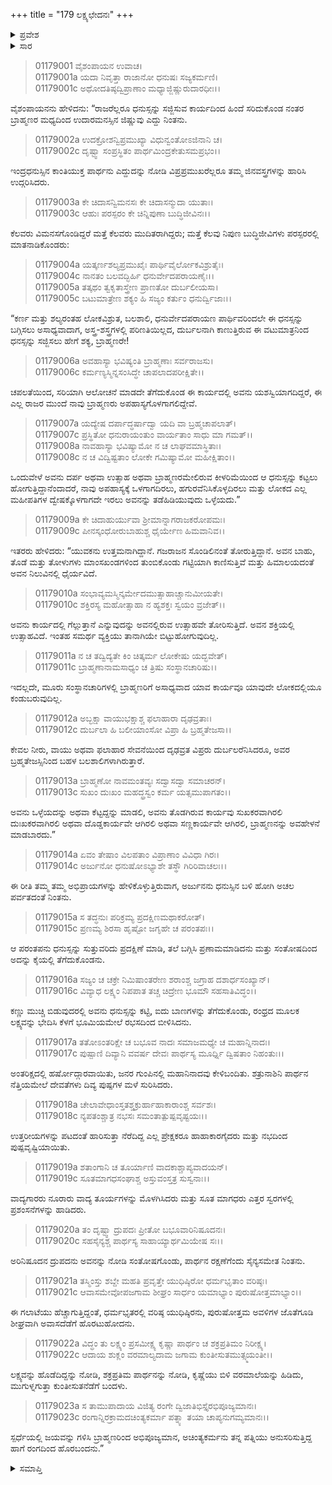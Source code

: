 +++
title = "179 ಲಕ್ಷ್ಯಛೇದನಃ"
+++

<details><summary>ಪ್ರವೇಶ</summary>


।।   ಓಂ ಓಂ ನಮೋ ನಾರಾಯಣಾಯ।।   ಶ್ರೀ ವೇದವ್ಯಾಸಾಯ ನಮಃ ।।

ಶ್ರೀ ಕೃಷ್ಣದ್ವೈಪಾಯನ ವೇದವ್ಯಾಸ ವಿರಚಿತ  

**ಶ್ರೀ ಮಹಾಭಾರತ**

**ಆದಿ ಪರ್ವ**

**ಸ್ವಯಂವರ ಪರ್ವ**

**ಅಧ್ಯಾಯ 179**

</details>


<details><summary>ಸಾರ</summary>

ಬ್ರಾಹ್ಮಣರು ಅರ್ಜುನನನ್ನು ನೋಡಿ ಬಹುವಿಧವಾಗಿ ಮಾತನಾಡಿಕೊಳ್ಳುವುದು (1-14). ಅರ್ಜುನನು ಮತ್ಸ್ಯವನ್ನು ಭೇದಿಸಲು ಹರ್ಷೋದ್ಗಾರ, ಯುಧಿಷ್ಠಿರನು ಅವಳಿಗಳ ಜೊತೆ ಅವಾಸದೆಡೆಗೆ ಹೊರಟು ಹೋದುದು, ದ್ರೌಪದಿಯು ವರಮಾಲೆಯನ್ನು ಹಾಕಿ ಅರ್ಜುನನನ್ನು ಹಿಂಬಾಲಿಸಿದುದು (15-23).

</details>


> 01179001 ವೈಶಂಪಾಯನ ಉವಾಚ।  
01179001a ಯದಾ ನಿವೃತ್ತಾ ರಾಜಾನೋ ಧನುಷಃ ಸಜ್ಯಕರ್ಮಣಿ।  
01179001c ಅಥೋದತಿಷ್ಠದ್ವಿಪ್ರಾಣಾಂ ಮಧ್ಯಾಜ್ಜಿಷ್ಣುರುದಾರಧೀಃ।।

ವೈಶಂಪಾಯನನು ಹೇಳಿದನು: “ರಾಜರೆಲ್ಲರೂ ಧನುಸ್ಸನ್ನು ಸಜ್ಜಿಸುವ ಕಾರ್ಯದಿಂದ ಹಿಂದೆ ಸರಿದುಕೊಂಡ ನಂತರ ಬ್ರಾಹ್ಮಣರ ಮಧ್ಯದಿಂದ ಉದಾರಮನಸ್ಸಿನ ಜಿಷ್ಣುವು ಎದ್ದು ನಿಂತನು.

> 01179002a ಉದಕ್ರೋಶನ್ವಿಪ್ರಮುಖ್ಯಾ ವಿಧುನ್ವಂತೋಽಜಿನಾನಿ ಚ।  
01179002c ದೃಷ್ಟ್ವಾ ಸಂಪ್ರಸ್ಥಿತಂ ಪಾರ್ಥಮಿಂದ್ರಕೇತುಸಮಪ್ರಭಂ।।

ಇಂದ್ರಧನುಸ್ಸಿನ ಕಾಂತಿಯುಕ್ತ ಪಾರ್ಥನು ಎದ್ದುದನ್ನು ನೋಡಿ ವಿಪ್ರಪ್ರಮುಖರೆಲ್ಲರೂ ತಮ್ಮ ಜಿನವಸ್ತ್ರಗಳನ್ನು ಹಾರಿಸಿ ಉದ್ಗರಿಸಿದರು.

> 01179003a ಕೇ ಚಿದಾಸನ್ವಿಮನಸಃ ಕೇ ಚಿದಾಸನ್ಮುದಾ ಯುತಾಃ।  
01179003c ಆಹುಃ ಪರಸ್ಪರಂ ಕೇ ಚಿನ್ನಿಪುಣಾ ಬುದ್ಧಿಜೀವಿನಃ।।

ಕೆಲವರು ವಿಮನಸಗೊಂಡಿದ್ದರೆ ಮತ್ತೆ ಕೆಲವರು ಮುದಿತರಾಗಿದ್ದರು; ಮತ್ತೆ ಕೆಲವು ನಿಪುಣ ಬುದ್ಧಿಜೀವಿಗಳು ಪರಸ್ಪರರಲ್ಲಿ ಮಾತನಾಡಿಕೊಂಡರು:

> 01179004a ಯತ್ಕರ್ಣಶಲ್ಯಪ್ರಮುಖೈಃ ಪಾರ್ಥಿವೈರ್ಲೋಕವಿಶ್ರುತೈಃ।  
01179004c ನಾನತಂ ಬಲವದ್ಭಿರ್ಹಿ ಧನುರ್ವೇದಪರಾಯಣೈಃ।।   
01179005a ತತ್ಕಥಂ ತ್ವಕೃತಾಸ್ತ್ರೇಣ ಪ್ರಾಣತೋ ದುರ್ಬಲೀಯಸಾ।  
01179005c ಬಟುಮಾತ್ರೇಣ ಶಕ್ಯಂ ಹಿ ಸಜ್ಯಂ ಕರ್ತುಂ ಧನುರ್ದ್ವಿಜಾಃ।।

“ಕರ್ಣ ಮತ್ತು ಶಲ್ಯರಂತಹ ಲೋಕವಿಶ್ರುತ, ಬಲಶಾಲಿ, ಧನುರ್ವೇದಪರಾಯಣ ಪಾರ್ಥಿವರಿಂದಲೇ ಈ ಧನಸ್ಸನ್ನು ಬಗ್ಗಿಸಲು ಅಸಾಧ್ಯವಾದಾಗ, ಅಸ್ತ್ರ-ಶಸ್ತ್ರಗಳಲ್ಲಿ ಪರಿಣತಿಯಿಲ್ಲದ, ದುರ್ಬಲನಾಗಿ ಕಾಣುತ್ತಿರುವ ಈ ವಟುಮಾತ್ರನಿಂದ ಧನಸ್ಸನ್ನು ಸಜ್ಜಿಸಲು ಹೇಗೆ ಶಕ್ಯ, ಬ್ರಾಹ್ಮಣರೇ!

> 01179006a ಅವಹಾಸ್ಯಾ ಭವಿಷ್ಯಂತಿ ಬ್ರಾಹ್ಮಣಾಃ ಸರ್ವರಾಜಸು।   
01179006c ಕರ್ಮಣ್ಯಸ್ಮಿನ್ನಸಂಸಿದ್ಧೇ ಚಾಪಲಾದಪರೀಕ್ಷಿತೇ।।

ಚಪಲತೆಯಿಂದ, ಸರಿಯಾಗಿ ಆಲೋಚನೆ ಮಾಡದೇ ತೆಗೆದುಕೊಂಡ ಈ ಕಾರ್ಯದಲ್ಲಿ ಅವನು ಯಶಸ್ವಿಯಾಗದಿದ್ದರೆ, ಈ ಎಲ್ಲ ರಾಜರ ಮುಂದೆ ನಾವು ಬ್ರಾಹ್ಮಣರು ಅಪಹಾಸ್ಯಗೊಳಗಾಗಲಿದ್ದೇವೆ.

> 01179007a ಯದ್ಯೇಷ ದರ್ಪಾದ್ಧರ್ಷಾದ್ವಾ ಯದಿ ವಾ ಬ್ರಹ್ಮಚಾಪಲಾತ್।  
01179007c ಪ್ರಸ್ಥಿತೋ ಧನುರಾಯಂತುಂ ವಾರ್ಯತಾಂ ಸಾಧು ಮಾ ಗಮತ್।।  
01179008a ನಾವಹಾಸ್ಯಾ ಭವಿಷ್ಯಾಮೋ ನ ಚ ಲಾಘವಮಾಸ್ಥಿತಾಃ।  
01179008c ನ ಚ ವಿದ್ವಿಷ್ಟತಾಂ ಲೋಕೇ ಗಮಿಷ್ಯಾಮೋ ಮಹೀಕ್ಷಿತಾಂ।।

ಒಂದುವೇಳೆ ಅವನು ದರ್ಪ ಅಥವಾ ಉತ್ಸಾಹ ಅಥವಾ ಬ್ರಾಹ್ಮಣರಮೇಲಿರುವ ಕೀಳರಿಮೆಯಿಂದ ಆ ಧನುಸ್ಸನ್ನು ಕಟ್ಟಲು ಹೋಗುತ್ತಿದ್ದಾನೆಂದಾದರೆ, ನಾವು ಅಪಹಾಸ್ಯಕ್ಕೆ ಒಳಗಾಗದಿರಲು, ಹಗುರವೆನಿಸಿಕೊಳ್ಳದಿರಲು ಮತ್ತು ಲೋಕದ ಎಲ್ಲ ಮಹೀಪತಿಗಳ ದ್ವೇಷಕ್ಕೊಳಗಾಗದೇ ಇರಲು ಅವನನ್ನು ತಡೆಹಿಡಿಯುವುದು ಒಳ್ಳೆಯದು.”

> 01179009a ಕೇ ಚಿದಾಹುರ್ಯುವಾ ಶ್ರೀಮಾನ್ನಾಗರಾಜಕರೋಪಮಃ।   
01179009c ಪೀನಸ್ಕಂಧೋರುಬಾಹುಶ್ಚ ಧೈರ್ಯೇಣ ಹಿಮವಾನಿವ।।

ಇತರರು ಹೇಳಿದರು: “ಯುವಕನು ಉತ್ತಮನಾಗಿದ್ದಾನೆ. ಗಜರಾಜನ ಸೊಂಡಿಲಿನಂತೆ ತೋರುತ್ತಿದ್ದಾನೆ. ಅವನ ಬಾಹು, ತೊಡೆ ಮತ್ತು ತೋಳುಗಳು ಮಾಂಸಖಂಡಗಳಿಂದ ತುಂಬಿಕೊಂಡು ಗಟ್ಟಿಯಾಗಿ ಕಾಣಿಸುತ್ತಿವೆ ಮತ್ತು ಹಿಮಾಲಯದಂತೆ ಅವನ ನಿಲುವಿನಲ್ಲಿ ಧೈರ್ಯವಿದೆ.

> 01179010a ಸಂಭಾವ್ಯಮಸ್ಮಿನ್ಕರ್ಮೇದಮುತ್ಸಾಹಾಚ್ಚಾನುಮೀಯತೇ।  
01179010c ಶಕ್ತಿರಸ್ಯ ಮಹೋತ್ಸಾಹಾ ನ ಹ್ಯಶಕ್ತಃ ಸ್ವಯಂ ವ್ರಜೇತ್।।

ಅವನು ಕಾರ್ಯದಲ್ಲಿ ಗೆಲ್ಲುತ್ತಾನೆ ಎನ್ನುವುದನ್ನು ಅವನಲ್ಲಿರುವ ಉತ್ಸಾಹವೇ ತೋರಿಸುತ್ತಿದೆ. ಅವನ ಶಕ್ತಿಯಲ್ಲಿ ಉತ್ಸಾಹವಿದೆ. ಇಂತಹ ಸಮರ್ಥ ವ್ಯಕ್ತಿಯು ತಾನಾಗಿಯೇ ಬಿಟ್ಟುಹೋಗುವುದಿಲ್ಲ.

> 01179011a ನ ಚ ತದ್ವಿದ್ಯತೇ ಕಿಂ ಚಿತ್ಕರ್ಮ ಲೋಕೇಷು ಯದ್ಭವೇತ್।  
01179011c ಬ್ರಾಹ್ಮಣಾನಾಮಸಾಧ್ಯಂ ಚ ತ್ರಿಷು ಸಂಸ್ಥಾನಚಾರಿಷು।।

ಇದಲ್ಲದೇ, ಮೂರು ಸಂಸ್ಥಾನಚಾರಿಗಳಲ್ಲಿ ಬ್ರಾಹ್ಮಣರಿಗೆ ಅಸಾಧ್ಯವಾದ ಯಾವ ಕಾರ್ಯವೂ ಯಾವುದೇ ಲೋಕದಲ್ಲಿಯೂ ಕಂಡುಬರುವುದಿಲ್ಲ.

> 01179012a ಅಬ್ಭಕ್ಷಾ ವಾಯುಭಕ್ಷಾಶ್ಚ ಫಲಾಹಾರಾ ದೃಢವ್ರತಾಃ।  
01179012c ದುರ್ಬಲಾ ಹಿ ಬಲೀಯಾಂಸೋ ವಿಪ್ರಾ ಹಿ ಬ್ರಹ್ಮತೇಜಸಾ।।

ಕೇವಲ ನೀರು, ವಾಯು ಅಥವಾ ಫಲಾಹಾರ ಸೇವನೆಯಿಂದ ದೃಢವ್ರತ ವಿಪ್ರರು ದುರ್ಬಲರೆನಿಸಿದರೂ, ಅವರ ಬ್ರಹ್ಮತೇಜಸ್ಸಿನಿಂದ ಬಹಳ ಬಲಶಾಲಿಗಳಾಗಿರುತ್ತಾರೆ.

> 01179013a ಬ್ರಾಹ್ಮಣೋ ನಾವಮಂತವ್ಯಃ ಸದ್ವಾಸದ್ವಾ ಸಮಾಚರನ್।  
01179013c ಸುಖಂ ದುಃಖಂ ಮಹದ್ಧ್ರಸ್ವಂ ಕರ್ಮ ಯತ್ಸಮುಪಾಗತಂ।।

ಅವನು ಒಳ್ಳೆಯದನ್ನು ಅಥವಾ ಕೆಟ್ಟದ್ದನ್ನು ಮಾಡಲಿ, ಅವನು ತೊಡಗಿರುವ ಕಾರ್ಯವು ಸುಖಕರವಾಗಿರಲಿ ದುಃಖಕರವಾಗಿರಲಿ ಅಥವಾ ದೊಡ್ಡಕಾರ್ಯವೇ ಆಗಿರಲಿ ಅಥವಾ ಸಣ್ಣಕಾರ್ಯವೇ ಆಗಿರಲಿ, ಬ್ರಾಹ್ಮಣನನ್ನು ಅವಹೇಳನೆ ಮಾಡಬಾರದು.”

> 01179014a ಏವಂ ತೇಷಾಂ ವಿಲಪತಾಂ ವಿಪ್ರಾಣಾಂ ವಿವಿಧಾ ಗಿರಃ।  
01179014c ಅರ್ಜುನೋ ಧನುಷೋಽಭ್ಯಾಶೇ ತಸ್ಥೌ ಗಿರಿರಿವಾಚಲಃ।।

ಈ ರೀತಿ ತಮ್ಮ ತಮ್ಮ ಅಭಿಪ್ರಾಯಗಳನ್ನು ಹೇಳಿಕೊಳ್ಳುತ್ತಿರುವಾಗ, ಅರ್ಜುನನು ಧನುಸ್ಸಿನ ಬಳಿ ಹೋಗಿ ಅಚಲ ಪರ್ವತದಂತೆ ನಿಂತನು.

> 01179015a ಸ ತದ್ಧನುಃ ಪರಿಕ್ರಮ್ಯ ಪ್ರದಕ್ಷಿಣಮಥಾಕರೋತ್।   
01179015c ಪ್ರಣಮ್ಯ ಶಿರಸಾ ಹೃಷ್ಟೋ ಜಗೃಹೇ ಚ ಪರಂತಪಃ।।

ಆ ಪರಂತಪನು ಧನುಸ್ಸನ್ನು ಸುತ್ತುವರಿದು ಪ್ರದಕ್ಷಿಣೆ ಮಾಡಿ, ತಲೆ ಬಗ್ಗಿಸಿ ಪ್ರಣಾಮಮಾಡಿದನು ಮತ್ತು ಸಂತೋಷದಿಂದ ಅದನ್ನು ಕೈಯಲ್ಲಿ ತೆಗೆದುಕೊಂಡನು.

> 01179016a ಸಜ್ಯಂ ಚ ಚಕ್ರೇ ನಿಮಿಷಾಂತರೇಣ ಶರಾಂಶ್ಚ ಜಗ್ರಾಹ ದಶಾರ್ಧಸಂಖ್ಯಾನ್।  
01179016c ವಿವ್ಯಾಧ ಲಕ್ಷ್ಯಂ ನಿಪಪಾತ ತಚ್ಚ ಚಿದ್ರೇಣ ಭೂಮೌ ಸಹಸಾತಿವಿದ್ಧಂ।।  

ಕಣ್ಣು ಮುಚ್ಚಿ ಬಿಡುವುದರಲ್ಲಿ ಅವನು ಧನುಸ್ಸನ್ನು ಕಟ್ಟಿ, ಐದು ಬಾಣಗಳನ್ನು ತೆಗೆದುಕೊಂಡು, ರಂಧ್ರದ ಮೂಲಕ ಲಕ್ಷ್ಯವನ್ನು ಭೇದಿಸಿ ಕೆಳಗೆ ಭೂಮಿಯಮೇಲೆ ರಭಸದಿಂದ ಬೀಳಿಸಿದನು.

> 01179017a ತತೋಽಂತರಿಕ್ಷೇ ಚ ಬಭೂವ ನಾದಃ ಸಮಾಜಮಧ್ಯೇ ಚ ಮಹಾನ್ನಿನಾದಃ।  
01179017c ಪುಷ್ಪಾಣಿ ದಿವ್ಯಾನಿ ವವರ್ಷ ದೇವಃ ಪಾರ್ಥಸ್ಯ ಮೂರ್ಧ್ನಿ ದ್ವಿಷತಾಂ ನಿಹಂತುಃ।।  

ಅಂತರಿಕ್ಷದಲ್ಲಿ ಹರ್ಷೋದ್ಗಾರವಾಯಿತು, ಜನರ ಗುಂಪಿನಲ್ಲಿ ಮಹಾನಿನಾದವು ಕೇಳಿಬಂದಿತು. ಶತ್ರುನಾಶಿನಿ ಪಾರ್ಥನ ನೆತ್ತಿಯಮೇಲೆ ದೇವತೆಗಳು ದಿವ್ಯ ಪುಷ್ಪಗಳ ಮಳೆ ಸುರಿಸಿದರು.

> 01179018a ಚೇಲಾವೇಧಾಂಸ್ತತಶ್ಚಕ್ರುರ್ಹಾಹಾಕಾರಾಂಶ್ಚ ಸರ್ವಶಃ।  
01179018c ನ್ಯಪತಂಶ್ಚಾತ್ರ ನಭಸಃ ಸಮಂತಾತ್ಪುಷ್ಪವೃಷ್ಟಯಃ।।

ಉತ್ತರೀಯಗಳನ್ನು ಪಟದಂತೆ ಹಾರಿಸುತ್ತಾ ನೆರೆದಿದ್ದ ಎಲ್ಲ ಪ್ರೇಕ್ಷಕರೂ ಹಾಹಾಕಾರಗೈದರು ಮತ್ತು ನಭದಿಂದ ಪುಷ್ಪವೃಷ್ಟಿಯಾಯಿತು.

> 01179019a ಶತಾಂಗಾನಿ ಚ ತೂರ್ಯಾಣಿ ವಾದಕಾಶ್ಚಾಪ್ಯವಾದಯನ್।   
01179019c ಸೂತಮಾಗಧಸಂಘಾಶ್ಚ ಅಸ್ತುವಂಸ್ತತ್ರ ಸುಸ್ವನಾಃ।।

ವಾದ್ಯಗಾರರು ನೂರಾರು ವಾದ್ಯ ತೂರ್ಯಗಳನ್ನು ಮೊಳಗಿಸಿದರು ಮತ್ತು ಸೂತ ಮಾಗಧರು ಎತ್ತರ ಸ್ವರಗಳಲ್ಲಿ ಪ್ರಶಂಸನೆಗಳನ್ನು ಹಾಡಿದರು.

> 01179020a ತಂ ದೃಷ್ಟ್ವಾ ದ್ರುಪದಃ ಪ್ರೀತೋ ಬಭೂವಾರಿನಿಷೂದನಃ।  
01179020c ಸಹಸೈನ್ಯಶ್ಚ ಪಾರ್ಥಸ್ಯ ಸಾಹಾಯ್ಯಾರ್ಥಮಿಯೇಷ ಸಃ।।

ಅರಿನಿಷೂದನ ದ್ರುಪದನು ಅವನನ್ನು ನೋಡಿ ಸಂತೋಷಗೊಂಡು, ಪಾರ್ಥನ ರಕ್ಷಣೆಗೆಂದು ಸೈನ್ಯಸಮೇತ ನಿಂತನು.

> 01179021a ತಸ್ಮಿಂಸ್ತು ಶಬ್ದೇ ಮಹತಿ ಪ್ರವೃತ್ತೇ ಯುಧಿಷ್ಠಿರೋ ಧರ್ಮಭೃತಾಂ ವರಿಷ್ಠಃ।   
01179021c ಆವಾಸಮೇವೋಪಜಗಾಮ ಶೀಘ್ರಂ ಸಾರ್ಧಂ ಯಮಾಭ್ಯಾಂ ಪುರುಷೋತ್ತಮಾಭ್ಯಾಂ।।   

ಈ ಗಲಾಟೆಯು ಹೆಚ್ಚಾಗುತ್ತಿದ್ದಂತೆ, ಧರ್ಮಭೃತರಲ್ಲಿ ವರಿಷ್ಠ ಯುಧಿಷ್ಠಿರನು, ಪುರುಷೋತ್ತಮ ಅವಳಿಗಳ ಜೊತೆಗೂಡಿ ಶೀಘ್ರವಾಗಿ ಅವಾಸದೆಡೆಗೆ ಹೊರಟುಹೋದನು.

> 01179022a ವಿದ್ಧಂ ತು ಲಕ್ಷ್ಯಂ ಪ್ರಸಮೀಕ್ಷ್ಯ ಕೃಷ್ಣಾ ಪಾರ್ಥಂ ಚ ಶಕ್ರಪ್ರತಿಮಂ ನಿರೀಕ್ಷ್ಯ।  
01179022c ಆದಾಯ ಶುಕ್ಲಂ ವರಮಾಲ್ಯದಾಮ ಜಗಾಮ ಕುಂತೀಸುತಮುತ್ಸ್ಮಯಂತೀ।।  

ಲಕ್ಷ್ಯವನ್ನು ಹೊಡೆದಿದ್ದನ್ನು ನೋಡಿ, ಶಕ್ರಪ್ರತಿಮ ಪಾರ್ಥನನ್ನು ನೋಡಿ, ಕೃಷ್ಣೆಯು ಬಿಳಿ ವರಮಾಲೆಯನ್ನು ಹಿಡಿದು, ಮುಗುಳ್ನಗುತ್ತಾ ಕುಂತೀಸುತನೆಡೆಗೆ ಬಂದಳು.

> 01179023a ಸ ತಾಮುಪಾದಾಯ ವಿಜಿತ್ಯ ರಂಗೇ ದ್ವಿಜಾತಿಭಿಸ್ತೈರಭಿಪೂಜ್ಯಮಾನಃ।  
01179023c ರಂಗಾನ್ನಿರಕ್ರಾಮದಚಿಂತ್ಯಕರ್ಮಾ ಪತ್ನ್ಯಾ ತಯಾ ಚಾಪ್ಯನುಗಮ್ಯಮಾನಃ।।  

ಸ್ಪರ್ಧೆಯಲ್ಲಿ ಜಯವನ್ನು ಗಳಿಸಿ ಬ್ರಾಹ್ಮಣರಿಂದ ಅಭಿಪೂಜ್ಯಮಾನ, ಅಚಿಂತ್ಯಕರ್ಮನು ತನ್ನ ಪತ್ನಿಯು ಅನುಸರಿಸುತ್ತಿದ್ದ ಹಾಗೆ ರಂಗದಿಂದ ಹೊರಬಂದನು.”

<details><summary>ಸಮಾಪ್ತಿ</summary>


ಇತಿ ಶ್ರೀ ಮಹಾಭಾರತೇ ಆದಿಪರ್ವಣಿ ಸ್ವಯಂವರಪರ್ವಣಿ ಲಕ್ಷ್ಯಛೇದನೇ ಏಕೋನಶೀತ್ಯಧಿಕಶತತಮೋಽಧ್ಯಾಯ:।।  
ಇದು ಶ್ರೀ ಮಹಾಭಾರತದಲ್ಲಿ ಆದಿಪರ್ವದಲ್ಲಿ ಸ್ವಯಂವರಪರ್ವದಲ್ಲಿ ಲಕ್ಷ್ಯಛೇದನದಲ್ಲಿ ನೂರಾಎಪ್ಪತ್ತೊಂಭತ್ತನೆಯ ಅಧ್ಯಾಯವು.


</details>


